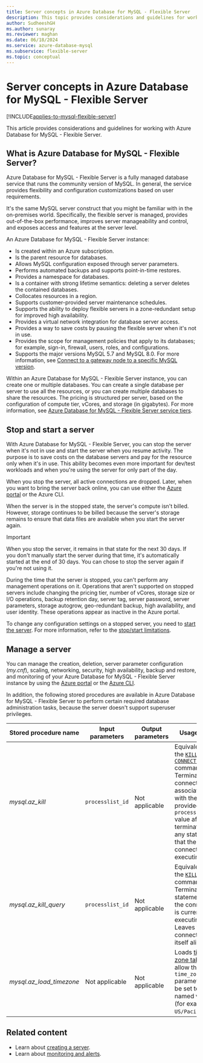 ```yaml
---
title: Server concepts in Azure Database for MySQL - Flexible Server
description: This topic provides considerations and guidelines for working with Azure Database for MySQL - Flexible Server.
author: SudheeshGH
ms.author: sunaray
ms.reviewer: maghan
ms.date: 06/18/2024
ms.service: azure-database-mysql
ms.subservice: flexible-server
ms.topic: conceptual
---
```


# Server concepts in Azure Database for MySQL - Flexible Server

[!INCLUDE[applies-to-mysql-flexible-server](../includes/applies-to-mysql-flexible-server.md)]

This article provides considerations and guidelines for working with Azure Database for MySQL - Flexible Server.

## What is Azure Database for MySQL - Flexible Server?

Azure Database for MySQL - Flexible Server is a fully managed database service that runs the community version of MySQL. In general, the service provides flexibility and configuration customizations based on user requirements.

It's the same MySQL server construct that you might be familiar with in the on-premises world. Specifically, the flexible server is managed, provides out-of-the-box performance, improves server manageability and control, and exposes access and features at the server level.

An Azure Database for MySQL - Flexible Server instance:

- Is created within an Azure subscription.
- Is the parent resource for databases.
- Allows MySQL configuration exposed through server parameters.
- Performs automated backups and supports point-in-time restores.
- Provides a namespace for databases.
- Is a container with strong lifetime semantics: deleting a server deletes the contained databases.
- Collocates resources in a region.
- Supports customer-provided server maintenance schedules.
- Supports the ability to deploy flexible servers in a zone-redundant setup for improved high availability.
- Provides a virtual network integration for database server access.
- Provides a way to save costs by pausing the flexible server when it's not in use.
- Provides the scope for management policies that apply to its databases; for example, sign-in, firewall, users, roles, and configurations.
- Supports the major versions MySQL 5.7 and MySQL 8.0. For more information, see [Connect to a gateway node to a specific MySQL version](./../concepts-supported-versions.md).

Within an Azure Database for MySQL - Flexible Server instance, you can create one or multiple databases. You can create a single database per server to use all the resources, or you can create multiple databases to share the resources. The pricing is structured per server, based on the configuration of compute tier, vCores, and storage (in gigabytes). For more information, see [Azure Database for MySQL - Flexible Server service tiers](./concepts-compute-storage.md).

## Stop and start a server

With Azure Database for MySQL - Flexible Server, you can stop the server when it's not in use and start the server when you resume activity. The purpose is to save costs on the database servers and pay for the resource only when it's in use. This ability becomes even more important for dev/test workloads and when you're using the server for only part of the day.

When you stop the server, all active connections are dropped. Later, when you want to bring the server back online, you can use either the [Azure portal](how-to-stop-start-server-portal.md) or the Azure CLI.

When the server is in the stopped state, the server's compute isn't billed. However, storage continues to be billed because the server's storage remains to ensure that data files are available when you start the server again.

> [!IMPORTANT]
> When you stop the server, it remains in that state for the next 30 days. If you don't manually start the server during that time, it's automatically started at the end of 30 days. You can chose to stop the server again if you're not using it.

During the time that the server is stopped, you can't perform any management operations on it. Operations that aren't supported on stopped servers include changing the pricing tier, number of vCores, storage size or I/O operations, backup retention day, server tag, server password, server parameters, storage autogrow, geo-redundant backup, high availability, and user identity. These operations appear as inactive in the Azure portal.

To change any configuration settings on a stopped server, you need to [start the server](how-to-stop-start-server-portal.md). For more information, refer to the [stop/start limitations](./concepts-limitations.md#stopstart-operation).

## Manage a server

You can manage the creation, deletion, server parameter configuration (*my.cnf*), scaling, networking, security, high availability, backup and restore, and monitoring of your Azure Database for MySQL - Flexible Server instance by using the [Azure portal](./quickstart-create-server-portal.md) or the [Azure CLI](./quickstart-create-server-cli.md).

In addition, the following stored procedures are available in Azure Database for MySQL - Flexible Server to perform certain required database administration tasks, because the server doesn't support superuser privileges.

|Stored procedure name|Input parameters|Output parameters|Usage note|
|-----|-----|-----|-----|
|*mysql.az_kill*|`processlist_id`|Not applicable|Equivalent to the [`KILL CONNECTION`](https://dev.mysql.com/doc/refman/8.0/en/kill.html) command. Terminates the connection associated with the provided `processlist_id` value after terminating any statement that the connection is executing.|
|*mysql.az_kill_query*|`processlist_id`|Not applicable|Equivalent to the [`KILL QUERY`](https://dev.mysql.com/doc/refman/8.0/en/kill.html) command. Terminates the statement that the connection is currently executing. Leaves the connection itself alive.|
|*mysql.az_load_timezone*|Not applicable|Not applicable|Loads [time zone tables](../single-server/how-to-server-parameters.md#working-with-the-time-zone-parameter) to allow the `time_zone` parameter to be set to named values (for example, `US/Pacific`).|

## Related content

- Learn about [creating a server](./quickstart-create-server-portal.md).
- Learn about [monitoring and alerts](./how-to-alert-on-metric.md).
